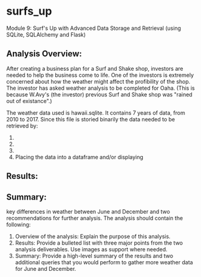 # surfs_up
Module 9: Surf's Up with Advanced Data Storage and Retrieval (using SQLite, SQLAlchemy and Flask)

## Analysis Overview:
After creating a business plan for a Surf and Shake shop, investors are needed to help the business come to life. One of the investors is extremely concerned about how the weather might affect the profibility of the shop. The investor has asked weather analysis to be completed for Oaha. (This is because W.Avy's (the investor) previous Surf and Shake shop was "rained out of existance".)

The weather data used is hawaii.sqlite. It contains 7 years of data, from 2010 to 2017. Since this file is storied binarily the data needed to be retrieved by: 

1) 
2) 
3)
4) Placing the data into a dataframe and/or displaying 


## Results:

## Summary:


key differences in weather between June and December and two recommendations for further analysis.
The analysis should contain the following:
1.	Overview of the analysis: Explain the purpose of this analysis.
2.	Results: Provide a bulleted list with three major points from the two analysis deliverables. Use images as support where needed.
3.	Summary: Provide a high-level summary of the results and two additional queries that you would perform to gather more weather data for June and December.
